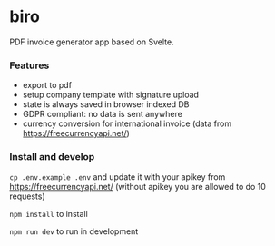 # biro

PDF invoice generator app based on Svelte.

### Features

- export to pdf
- setup company template with signature upload
- state is always saved in browser indexed DB
- GDPR compliant: no data is sent anywhere
- currency conversion for international invoice (data from https://freecurrencyapi.net/)

### Install and develop

`cp .env.example .env` and update it with your apikey from https://freecurrencyapi.net/ (without apikey you are allowed to do 10 requests)

`npm install` to install

`npm run dev` to run in development
